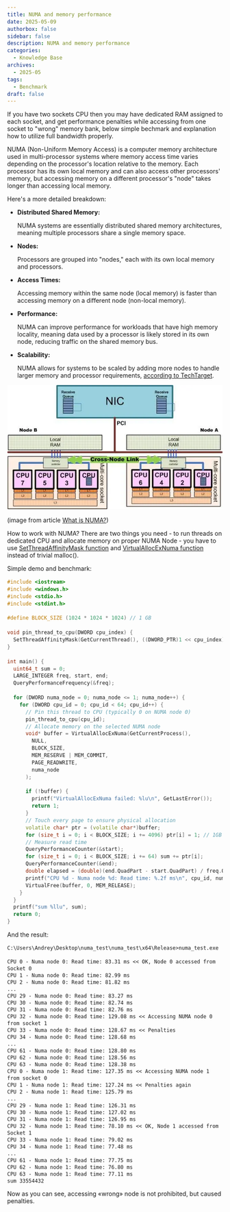 ```yaml
---
title: NUMA and memory performance
date: 2025-05-09
authorbox: false
sidebar: false
description: NUMA and memory performance
categories:
  - Knowledge Base
archives:
  - 2025-05
tags:
  - Benchmark
draft: false
---
```

If you have two sockets CPU then you may have dedicated RAM assigned to each socket, and get performance penalties while accessing from one socket to "wrong" memory bank, below simple bechmark and explanation how to utilize full bandwidth properly.
<!--more-->

NUMA (Non-Uniform Memory Access) is a computer memory architecture used in multi-processor systems where memory access time varies depending on the processor's location relative to the memory. Each processor has its own local memory and can also access other processors' memory, but accessing memory on a different processor's "node" takes longer than accessing local memory. 

Here's a more detailed breakdown:

- **Distributed Shared Memory:**

    NUMA systems are essentially distributed shared memory architectures, meaning multiple processors share a single memory space.

- **Nodes:**

    Processors are grouped into "nodes," each with its own local memory and processors.

- **Access Times:**

    Accessing memory within the same node (local memory) is faster than accessing memory on a different node (non-local memory).

- **Performance:**

    NUMA can improve performance for workloads that have high memory locality, meaning data used by a processor is likely stored in its own node, reducing traffic on the shared memory bus.

- **Scalability:**

    NUMA allows for systems to be scaled by adding more nodes to handle larger memory and processor requirements, [according to TechTarget](https://www.techtarget.com/whatis/definition/NUMA-non-uniform-memory-access). 

![](assets/NUMA.webp)

(image from article [What is NUMA?](https://seniordba.wordpress.com/2015/12/23/what-is-numa/))

How to work with NUMA? There are two things you need - to run threads on dedicated CPU and allocate memory on proper NUMA Node - you have to use [SetThreadAffinityMask function](https://learn.microsoft.com/en-us/windows/win32/api/winbase/nf-winbase-setthreadaffinitymask) and [VirtualAllocExNuma function](https://learn.microsoft.com/en-us/windows/win32/api/memoryapi/nf-memoryapi-virtualallocexnuma) instead of trivial malloc().

Simple demo and benchmark:

```c++
#include <iostream>
#include <windows.h>
#include <stdio.h>
#include <stdint.h>

#define BLOCK_SIZE (1024 * 1024 * 1024) // 1 GB

void pin_thread_to_cpu(DWORD cpu_index) {
  SetThreadAffinityMask(GetCurrentThread(), ((DWORD_PTR)1 << cpu_index));
}

int main() {
  uint64_t sum = 0;
  LARGE_INTEGER freq, start, end;
  QueryPerformanceFrequency(&freq);

  for (DWORD numa_node = 0; numa_node <= 1; numa_node++) {
    for (DWORD cpu_id = 0; cpu_id < 64; cpu_id++) {
      // Pin this thread to CPU (typically 0 on NUMA node 0)
      pin_thread_to_cpu(cpu_id);
      // Allocate memory on the selected NUMA node
      void* buffer = VirtualAllocExNuma(GetCurrentProcess(),
        NULL,
        BLOCK_SIZE,
        MEM_RESERVE | MEM_COMMIT,
        PAGE_READWRITE,
        numa_node
      );

      if (!buffer) {
        printf("VirtualAllocExNuma failed: %lu\n", GetLastError());
        return 1;
      }
      // Touch every page to ensure physical allocation
      volatile char* ptr = (volatile char*)buffer;
      for (size_t i = 0; i < BLOCK_SIZE; i += 4096) ptr[i] = 1; // 1GB
      // Measure read time
      QueryPerformanceCounter(&start);
      for (size_t i = 0; i < BLOCK_SIZE; i += 64) sum += ptr[i];
      QueryPerformanceCounter(&end);
      double elapsed = (double)(end.QuadPart - start.QuadPart) / freq.QuadPart * 1000.0;
      printf("CPU %d - Numa node %d: Read time: %.2f ms\n", cpu_id, numa_node, elapsed);
      VirtualFree(buffer, 0, MEM_RELEASE);
    }
  }
  printf("sum %llu", sum);
  return 0;
}
```

And the result:

```
C:\Users\Andrey\Desktop\numa_test\numa_test\x64\Release>numa_test.exe

CPU 0 - Numa node 0: Read time: 83.31 ms << OK, Node 0 accessed from Socket 0
CPU 1 - Numa node 0: Read time: 82.99 ms
CPU 2 - Numa node 0: Read time: 81.82 ms
...
CPU 29 - Numa node 0: Read time: 83.27 ms
CPU 30 - Numa node 0: Read time: 82.74 ms
CPU 31 - Numa node 0: Read time: 82.76 ms
CPU 32 - Numa node 0: Read time: 129.08 ms << Accessing NUMA node 0 from socket 1
CPU 33 - Numa node 0: Read time: 128.67 ms << Penalties
CPU 34 - Numa node 0: Read time: 128.68 ms
...
CPU 61 - Numa node 0: Read time: 128.80 ms
CPU 62 - Numa node 0: Read time: 128.56 ms
CPU 63 - Numa node 0: Read time: 128.38 ms
CPU 0 - Numa node 1: Read time: 127.35 ms << Accessing NUMA node 1 from socket 0
CPU 1 - Numa node 1: Read time: 127.24 ms << Penalties again
CPU 2 - Numa node 1: Read time: 125.79 ms
...
CPU 29 - Numa node 1: Read time: 126.31 ms
CPU 30 - Numa node 1: Read time: 127.02 ms
CPU 31 - Numa node 1: Read time: 126.95 ms
CPU 32 - Numa node 1: Read time: 78.10 ms << OK, Node 1 accessed from Socket 1
CPU 33 - Numa node 1: Read time: 79.02 ms
CPU 34 - Numa node 1: Read time: 77.48 ms
...
CPU 61 - Numa node 1: Read time: 77.75 ms
CPU 62 - Numa node 1: Read time: 76.80 ms
CPU 63 - Numa node 1: Read time: 77.11 ms
sum 33554432
```

Now  as you can see, accessing «wrong» node is not prohibited, but caused penalties.
